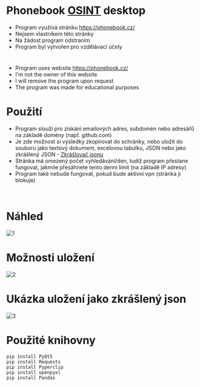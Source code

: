 # Phonebook [OSINT](https://cs.wikipedia.org/wiki/Zpravodajstv%C3%AD_z_otev%C5%99en%C3%BDch_zdroj%C5%AF) desktop

- Program využívá stránku https://phonebook.cz/
- Nejsem vlastníkem této stránky
- Na žádost program odstraním
- Program byl vytvořen pro vzdělávací účely
#
- Program uses website https://phonebook.cz/
- I'm not the owner of this website
- I will remove the program upon request
- The program was made for educational purposes

# Použití

- Program slouží pro získání emailových adres, subdomén nebo adresářů na základě domény (např. github.com)
- Je zde možnost si výsledky zkopírovat do schránky, nebo uložit do souboru jako textový dokument, excelovou tabulku, JSON nebo jako zkrášlený JSON - [Zkrášlovač jsonu](https://github.com/RxiPland/Json-beautifier)
- Stránka má omezený počet vyhledávání/den, tudíž program přestane fungovat, jakmile přesáhnete tento denní limit (na základě IP adresy)
- Program také nebude fungovat, pokud bude aktivní vpn (stránka ji blokuje)
<br/>

# Náhled
![1](https://user-images.githubusercontent.com/82058894/177979089-c181c11a-3f28-469f-9082-c16ac4cc17c8.png)

# Možnosti uložení
![2](https://user-images.githubusercontent.com/82058894/177725961-ea62555f-2c23-4929-8662-5021a3f01cdc.png)

# Ukázka uložení jako zkrášlený json
![3](https://user-images.githubusercontent.com/82058894/177979490-e86724bd-722e-4f77-ba76-6948adf817fc.png)

# Použité knihovny
```
pip install PyQt5
pip install Requests
pip install Pyperclip
pip install openpyxl
pip install Pandas

```
